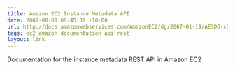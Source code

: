 ```yaml
---
title: Amazon EC2 Instance Metadata API
date: 2007-08-09 09:45:39 +10:00
url: http://docs.amazonwebservices.com/AmazonEC2/dg/2007-01-19/AESDG-chapter-instancedata.html
tags: ec2 amazon documentation api rest
layout: link
---
```

Documentation for the instance metadata REST API in Amazon EC2
